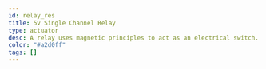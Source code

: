 ```yaml
---
id: relay_res
title: 5v Single Channel Relay
type: actuator
desc: A relay uses magnetic principles to act as an electrical switch. This enables a smaller device such as an Arduino to control a much larger device such as a water pump
color: "#a2d0ff"
tags: []
---
```

